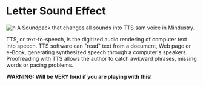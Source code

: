 # Letter Sound Effect
![h](https://repository-images.githubusercontent.com/343412426/468f6e00-7ae0-11eb-8325-8c6c3bbfe5a5)
A Soundpack that changes all sounds into TTS sam voice in Mindustry.

TTS, or text-to-speech, is the digitized audio rendering of computer text into speech. TTS software can "read" text from a document, Web page or e-Book, generating synthesized speech through a computer's speakers. Proofreading with TTS allows the author to catch awkward phrases, missing words or pacing problems.

**WARNING: Will be VERY loud if you are playing with this!**
